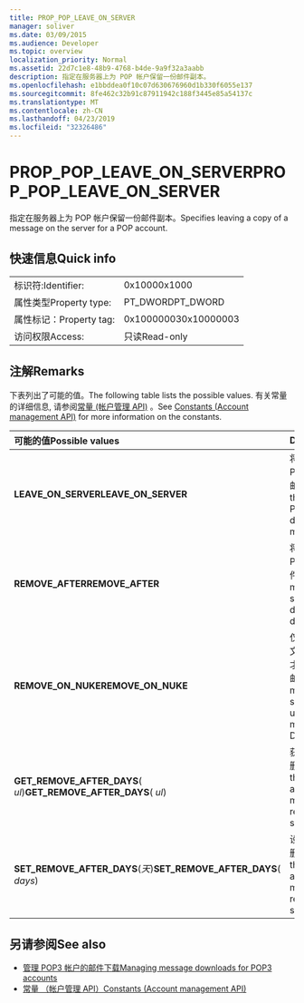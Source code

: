 ```yaml
---
title: PROP_POP_LEAVE_ON_SERVER
manager: soliver
ms.date: 03/09/2015
ms.audience: Developer
ms.topic: overview
localization_priority: Normal
ms.assetid: 22d7c1e8-48b9-4768-b4de-9a9f32a3aabb
description: 指定在服务器上为 POP 帐户保留一份邮件副本。
ms.openlocfilehash: e1bbddea0f10c07d630676960d1b330f6055e137
ms.sourcegitcommit: 8fe462c32b91c87911942c188f3445e85a54137c
ms.translationtype: MT
ms.contentlocale: zh-CN
ms.lasthandoff: 04/23/2019
ms.locfileid: "32326486"
---
```

# <a name="proppopleaveonserver"></a><span data-ttu-id="6fcf5-103">PROP_POP_LEAVE_ON_SERVER</span><span class="sxs-lookup"><span data-stu-id="6fcf5-103">PROP_POP_LEAVE_ON_SERVER</span></span>

<span data-ttu-id="6fcf5-104">指定在服务器上为 POP 帐户保留一份邮件副本。</span><span class="sxs-lookup"><span data-stu-id="6fcf5-104">Specifies leaving a copy of a message on the server for a POP account.</span></span>
  
## <a name="quick-info"></a><span data-ttu-id="6fcf5-105">快速信息</span><span class="sxs-lookup"><span data-stu-id="6fcf5-105">Quick info</span></span>

|||
|:-----|:-----|
|<span data-ttu-id="6fcf5-106">标识符:</span><span class="sxs-lookup"><span data-stu-id="6fcf5-106">Identifier:</span></span>  <br/> |<span data-ttu-id="6fcf5-107">0x1000</span><span class="sxs-lookup"><span data-stu-id="6fcf5-107">0x1000</span></span>  <br/> |
|<span data-ttu-id="6fcf5-108">属性类型</span><span class="sxs-lookup"><span data-stu-id="6fcf5-108">Property type:</span></span>  <br/> |<span data-ttu-id="6fcf5-109">PT_DWORD</span><span class="sxs-lookup"><span data-stu-id="6fcf5-109">PT_DWORD</span></span>  <br/> |
|<span data-ttu-id="6fcf5-110">属性标记：</span><span class="sxs-lookup"><span data-stu-id="6fcf5-110">Property tag:</span></span>  <br/> |<span data-ttu-id="6fcf5-111">0x10000003</span><span class="sxs-lookup"><span data-stu-id="6fcf5-111">0x10000003</span></span>  <br/> |
|<span data-ttu-id="6fcf5-112">访问权限</span><span class="sxs-lookup"><span data-stu-id="6fcf5-112">Access:</span></span>  <br/> |<span data-ttu-id="6fcf5-113">只读</span><span class="sxs-lookup"><span data-stu-id="6fcf5-113">Read-only</span></span>  <br/> |
   
## <a name="remarks"></a><span data-ttu-id="6fcf5-114">注解</span><span class="sxs-lookup"><span data-stu-id="6fcf5-114">Remarks</span></span>

<span data-ttu-id="6fcf5-115">下表列出了可能的值。</span><span class="sxs-lookup"><span data-stu-id="6fcf5-115">The following table lists the possible values.</span></span> <span data-ttu-id="6fcf5-116">有关常量的详细信息, 请参阅[常量 (帐户管理 API)](constants-account-management-api.md) 。</span><span class="sxs-lookup"><span data-stu-id="6fcf5-116">See [Constants (Account management API)](constants-account-management-api.md) for more information on the constants.</span></span> 
  
|<span data-ttu-id="6fcf5-117">**可能的值**</span><span class="sxs-lookup"><span data-stu-id="6fcf5-117">**Possible values**</span></span>|<span data-ttu-id="6fcf5-118">**Description**</span><span class="sxs-lookup"><span data-stu-id="6fcf5-118">**Description**</span></span>|
|:-----|:-----|
|<span data-ttu-id="6fcf5-119">**LEAVE_ON_SERVER**</span><span class="sxs-lookup"><span data-stu-id="6fcf5-119">**LEAVE_ON_SERVER**</span></span> <br/> |<span data-ttu-id="6fcf5-120">将邮件下载到设备后, 在 POP 服务器上留下一封邮件。</span><span class="sxs-lookup"><span data-stu-id="6fcf5-120">Leaves a copy of the message on the POP server after downloading the message to a device.</span></span>  <br/> |
|<span data-ttu-id="6fcf5-121">**REMOVE_AFTER**</span><span class="sxs-lookup"><span data-stu-id="6fcf5-121">**REMOVE_AFTER**</span></span> <br/> |<span data-ttu-id="6fcf5-122">将邮件下载到设备后, 从 POP 服务器中删除该邮件。</span><span class="sxs-lookup"><span data-stu-id="6fcf5-122">Removes the message from the POP server after downloading it to a device.</span></span>  <br/> |
|<span data-ttu-id="6fcf5-123">**REMOVE_ON_NUKE**</span><span class="sxs-lookup"><span data-stu-id="6fcf5-123">**REMOVE_ON_NUKE**</span></span> <br/> |<span data-ttu-id="6fcf5-124">仅在用户从 "已删除邮件" 文件夹中删除邮件之后, 才从 POP 服务器中删除邮件。</span><span class="sxs-lookup"><span data-stu-id="6fcf5-124">Removes the message from the POP server only after the user deletes the message from the Deleted Items folder.</span></span>  <br/> |
|<span data-ttu-id="6fcf5-125">**GET_REMOVE_AFTER_DAYS**( _ul_)</span><span class="sxs-lookup"><span data-stu-id="6fcf5-125">**GET_REMOVE_AFTER_DAYS**( _ul_)</span></span>  <br/> |<span data-ttu-id="6fcf5-126">获取将从 POP 服务器中删除邮件的天数。</span><span class="sxs-lookup"><span data-stu-id="6fcf5-126">Gets the number of days after which the message will be removed from the POP server.</span></span>  <br/> |
|<span data-ttu-id="6fcf5-127">**SET_REMOVE_AFTER_DAYS**(_天_)</span><span class="sxs-lookup"><span data-stu-id="6fcf5-127">**SET_REMOVE_AFTER_DAYS**( _days_)</span></span>  <br/> |<span data-ttu-id="6fcf5-128">设置将从 POP 服务器中删除邮件的天数。</span><span class="sxs-lookup"><span data-stu-id="6fcf5-128">Sets the number of days after which the message will be removed from the POP server.</span></span>  <br/> |
   
## <a name="see-also"></a><span data-ttu-id="6fcf5-129">另请参阅</span><span class="sxs-lookup"><span data-stu-id="6fcf5-129">See also</span></span>

- [<span data-ttu-id="6fcf5-130">管理 POP3 帐户的邮件下载</span><span class="sxs-lookup"><span data-stu-id="6fcf5-130">Managing message downloads for POP3 accounts</span></span>](managing-message-downloads-for-pop3-accounts.md) 
- [<span data-ttu-id="6fcf5-131">常量 （帐户管理 API）</span><span class="sxs-lookup"><span data-stu-id="6fcf5-131">Constants (Account management API)</span></span>](constants-account-management-api.md)

